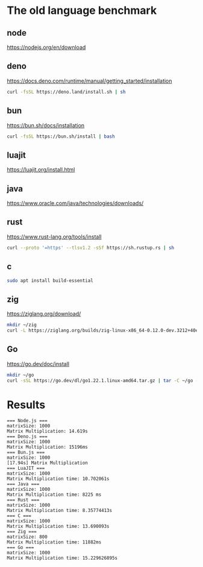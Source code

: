 # The old language benchmark


## node
https://nodejs.org/en/download

## deno
https://docs.deno.com/runtime/manual/getting_started/installation
```sh
curl -fsSL https://deno.land/install.sh | sh
```

## bun
https://bun.sh/docs/installation
```sh
curl -fsSL https://bun.sh/install | bash
```

## luajit
https://luajit.org/install.html


## java
https://www.oracle.com/java/technologies/downloads/

## rust
https://www.rust-lang.org/tools/install
```sh
curl --proto '=https' --tlsv1.2 -sSf https://sh.rustup.rs | sh
```

## c
```sh
sudo apt install build-essential
```

## zig
https://ziglang.org/download/
```sh
mkdir ~/zig
curl -L https://ziglang.org/builds/zig-linux-x86_64-0.12.0-dev.3212+40e64245f.tar.xz | tar -xJ -C ~/zig --strip-components=1
```

## Go
https://go.dev/doc/install
```sh
mkdir ~/go
curl -sSL https://go.dev/dl/go1.22.1.linux-amd64.tar.gz | tar -C ~/go -xz
```


# Results
```
=== Node.js ===
matrixSize: 1000
Matrix Multiplication: 14.619s
=== Deno.js ===
matrixSize: 1000
Matrix Multiplication: 15196ms
=== Bun.js ===
matrixSize: 1000
[17.94s] Matrix Multiplication
=== LuaJIT ===
matrixSize: 1000
Matrix Multiplication time: 10.702061s
=== Java ===
matrixSize: 1000
Matrix Multiplication time: 8225 ms
=== Rust ===
matrixSize: 1000
Matrix Multiplication time: 8.35774413s
=== C ===
matrixSize: 1000
Matrix Multiplication time: 13.690093s
=== Zig ===
matrixSize: 800
Matrix Multiplication time: 11882ms
=== Go ===
matrixSize: 1000
Matrix Multiplication time: 15.229626895s
```
